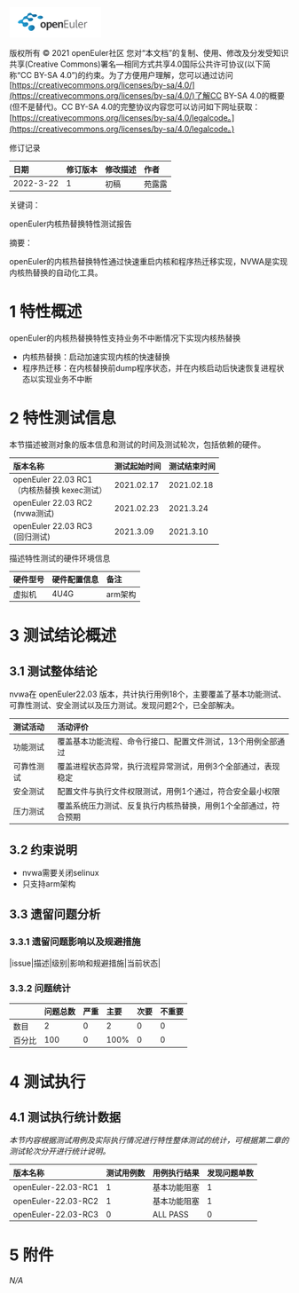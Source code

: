![openEuler ico](../../images/openEuler.png)

版权所有 © 2021  openEuler社区
 您对“本文档”的复制、使用、修改及分发受知识共享(Creative Commons)署名—相同方式共享4.0国际公共许可协议(以下简称“CC BY-SA 4.0”)的约束。为了方便用户理解，您可以通过访问[https://creativecommons.org/licenses/by-sa/4.0/](https://creativecommons.org/licenses/by-sa/4.0/)了解CC BY-SA 4.0的概要 (但不是替代)。CC BY-SA 4.0的完整协议内容您可以访问如下网址获取：[https://creativecommons.org/licenses/by-sa/4.0/legalcode。](https://creativecommons.org/licenses/by-sa/4.0/legalcode。)

修订记录

|日期|修订版本|修改描述|作者|
|:----|:----|:----|:----|
|2022-3-22|1|初稿|苑露露|



关键词：

openEuler内核热替换特性测试报告

摘要：

openEuler的内核热替换特性通过快速重启内核和程序热迁移实现，NVWA是实现内核热替换的自动化工具。


# 1 特性概述

openEuler的内核热替换特性支持业务不中断情况下实现内核热替换
- 内核热替换：启动加速实现内核的快速替换
- 程序热迁移：在内核替换前dump程序状态，并在内核启动后快速恢复进程状态以实现业务不中断

# 2 特性测试信息

本节描述被测对象的版本信息和测试的时间及测试轮次，包括依赖的硬件。

|版本名称|测试起始时间|测试结束时间|
|:----|:----|:----|
|openEuler 22.03 RC1<br>（内核热替换 kexec测试）|2021.02.17|2021.02.18|
|openEuler 22.03 RC2<br> (nvwa测试)|2021.02.23|2021.3.24|
|openEuler 22.03 RC3<br> (回归测试)|2021.3.09|2021.3.10|

描述特性测试的硬件环境信息

|硬件型号|硬件配置信息|备注|
|:----|:----|:----|
|虚拟机|4U4G|arm架构|

# 3 测试结论概述

## 3.1 测试整体结论

nvwa在 openEuler22.03 版本，共计执行用例18个，主要覆盖了基本功能测试、可靠性测试、安全测试以及压力测试。发现问题2个，已全部解决。

|测试活动|活动评价|
|:----|:----|
|功能测试|覆盖基本功能流程、命令行接口、配置文件测试，13个用例全部通过|
|可靠性测试|覆盖进程状态异常，执行流程异常测试，用例3个全部通过，表现稳定|
|安全测试|配置文件与执行文件权限测试，用例1个通过，符合安全最小权限|
|压力测试|覆盖系统压力测试、反复执行内核热替换，用例1个全部通过，符合预期|

## 3.2   约束说明

- nvwa需要关闭selinux
- 只支持arm架构


## 3.3   遗留问题分析

### 3.3.1 遗留问题影响以及规避措施

|issue|描述|级别|影响和规避措施|当前状态|


### 3.3.2 问题统计

|    |问题总数|严重|主要|次要|不重要|
|:----|:----|:----|:----|:----|:----|
|数目|2|0|2|0|0|
|百分比|100|0|100%|0|0|

# 4 测试执行

## 4.1 测试执行统计数据

*本节内容根据测试用例及实际执行情况进行特性整体测试的统计，可根据第二章的测试轮次分开进行统计说明。*

|版本名称|测试用例数|用例执行结果|发现问题单数|
|:----|:----|:----|:----|
|openEuler-22.03-RC1|1|基本功能阻塞|1|
|openEuler-22.03-RC2|1|基本功能阻塞|1|
|openEuler-22.03-RC3|0|ALL PASS|0|


# 5 附件

*N/A*

